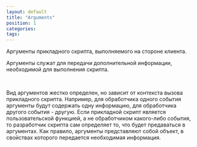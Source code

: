 ```yaml
---
layout: default
title: "Arguments"
position: 1
categories: 
tags: 
---
```


Аргументы прикладного скрипта, выполняемого на стороне клиента.

Аргументы служат для передачи дополнительной информации, необходимой для выполнения скрипта.

 

Вид аргументов жестко определен, но зависит от контекста вызова прикладного скрипта. Например, для обработчика одного события аргументы будут содержать одну информацию, для обработчика другого события - другую. Если прикладной скрипт является пользовательской функцией, а не обработчиком какого-либо события, то разработчик скрипта сам определяет то, что будет предаваться в аргументах. Как правило, аргументы представляют собой объект, в свойствах которого передается необходимая информация.

 

 

